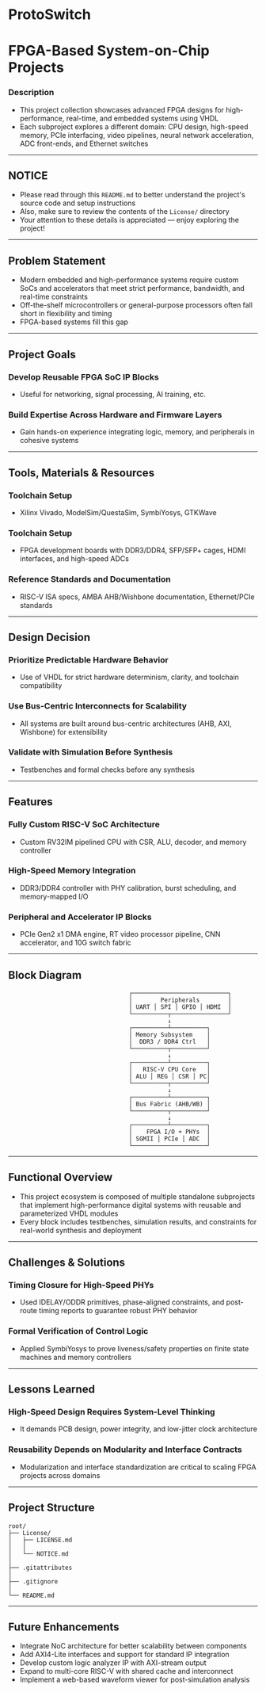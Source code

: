 # ProtoSwitch

# FPGA-Based System-on-Chip Projects

### Description

- This project collection showcases advanced FPGA designs for high-performance, real-time, and embedded systems using VHDL
- Each subproject explores a different domain: CPU design, high-speed memory, PCIe interfacing, video pipelines, neural network acceleration, ADC front-ends, and Ethernet switches

---

## NOTICE

- Please read through this `README.md` to better understand the project's source code and setup instructions
- Also, make sure to review the contents of the `License/` directory
- Your attention to these details is appreciated — enjoy exploring the project!

---

## Problem Statement

- Modern embedded and high-performance systems require custom SoCs and accelerators that meet strict performance, bandwidth, and real-time constraints
- Off-the-shelf microcontrollers or general-purpose processors often fall short in flexibility and timing
- FPGA-based systems fill this gap

---

## Project Goals

### Develop Reusable FPGA SoC IP Blocks

- Useful for networking, signal processing, AI training, etc.

### Build Expertise Across Hardware and Firmware Layers

- Gain hands-on experience integrating logic, memory, and peripherals in cohesive systems

---

## Tools, Materials & Resources

### Toolchain Setup

- Xilinx Vivado, ModelSim/QuestaSim, SymbiYosys, GTKWave

### Toolchain Setup

- FPGA development boards with DDR3/DDR4, SFP/SFP+ cages, HDMI interfaces, and high-speed ADCs

### Reference Standards and Documentation

- RISC-V ISA specs, AMBA AHB/Wishbone documentation, Ethernet/PCIe standards

---

## Design Decision

### Prioritize Predictable Hardware Behavior

- Use of VHDL for strict hardware determinism, clarity, and toolchain compatibility

### Use Bus-Centric Interconnects for Scalability

- All systems are built around bus-centric architectures (AHB, AXI, Wishbone) for extensibility

### Validate with Simulation Before Synthesis

- Testbenches and formal checks before any synthesis

---

## Features

### Fully Custom RISC-V SoC Architecture

- Custom RV32IM pipelined CPU with CSR, ALU, decoder, and memory controller

### High-Speed Memory Integration

- DDR3/DDR4 controller with PHY calibration, burst scheduling, and memory-mapped I/O

### Peripheral and Accelerator IP Blocks

- PCIe Gen2 x1 DMA engine, RT video processor pipeline, CNN accelerator, and 10G switch fabric

---

## Block Diagram

```plaintext
                                  ┌───────────────────────────┐
                                  │        Peripherals        │
                                  │ UART │ SPI │ GPIO │ HDMI  │
                                  └──────────┬────────────────┘
                                             ↓
                                  ┌──────────┴──────────┐
                                  │ Memory Subsystem    │
                                  │  DDR3 / DDR4 Ctrl   │
                                  └──────────┬──────────┘
                                             ↓
                                  ┌──────────┴──────────┐
                                  │   RISC-V CPU Core   │
                                  │ ALU │ REG │ CSR │ PC│
                                  └──────────┬──────────┘
                                             ↓
                                  ┌──────────┴──────────┐
                                  │ Bus Fabric (AHB/WB) │
                                  └──────────┬──────────┘
                                             ↓
                                  ┌──────────┴──────────┐
                                  │    FPGA I/O + PHYs  │
                                  │ SGMII │ PCIe │ ADC  │
                                  └─────────────────────┘

```

---

## Functional Overview

- This project ecosystem is composed of multiple standalone subprojects that implement high-performance digital systems with reusable and parameterized VHDL modules
- Every block includes testbenches, simulation results, and constraints for real-world synthesis and deployment

---

## Challenges & Solutions

### Timing Closure for High-Speed PHYs

- Used IDELAY/ODDR primitives, phase-aligned constraints, and post-route timing reports to guarantee robust PHY behavior

### Formal Verification of Control Logic

- Applied SymbiYosys to prove liveness/safety properties on finite state machines and memory controllers

---

## Lessons Learned

### High-Speed Design Requires System-Level Thinking

- It demands PCB design, power integrity, and low-jitter clock architecture

### Reusability Depends on Modularity and Interface Contracts

- Modularization and interface standardization are critical to scaling FPGA projects across domains

---

## Project Structure

```plaintext
root/
├── License/
│   ├── LICENSE.md
│   │
│   └── NOTICE.md
│
├── .gitattributes
│
├── .gitignore
│
└── README.md

```

---

## Future Enhancements

- Integrate NoC architecture for better scalability between components
- Add AXI4-Lite interfaces and support for standard IP integration
- Develop custom logic analyzer IP with AXI-stream output
- Expand to multi-core RISC-V with shared cache and interconnect
- Implement a web-based waveform viewer for post-simulation analysis

